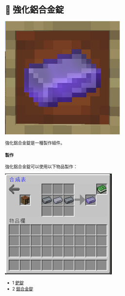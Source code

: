 # 💎 強化鋁合金錠

![](<../.gitbook/assets/image (150).png>)

強化鋁合金錠是一種製作組件。

#### 製作

強化鋁合金錠可以使用以下物品製作：

![](<../.gitbook/assets/image (149).png>)

* 1 [鈀錠](palladium-ingot.md)
* 2 [鋁合金錠](aluminium-alloy-ingot.md)
